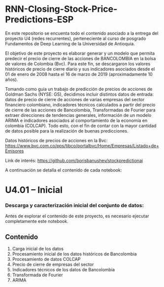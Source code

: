 # RNN-Closing-Stock-Price-Predictions-ESP
En este repositorio se encuenta todo el contenido asociado a la entrega del proyecto U4 (redes recurrentes), perteneciente al curso de posgrado Fundamentos de Deep Learning de la Universidad de Antioquia.

El objetivo de este proyecto es elaborar generar y un modelo que permita predecir el precio de cierre de las acciones de BANCOLOMBIA en la bolsa de valores de Colombia (Bvc). Para este fin, se descargaron los valores históricos de precio de cierre diario y sus indicadores asociados desde el 01 de enero de 2008 hasta el 16 de marzo de 2019 (aproximadamente 10 años).

Tomando como guía un trabajo de predicción de precios de acciones de Goldman Sachs (NYSE: GS), decidimos incluir distintos datos de entrada: datos de precio de cierre de acciones de varias empresas del sector financiero colombiano, indicadores técnicos calculados a partir del precio de cierre de las acciones de Bancolombia, Transformadas de Fourier para extraer direcciones de tendencias generales, información de un modelo ARIMA e indicadores asociados al comportamiento de la economía en colombia (COLCAP).
Todo esto, con el fin de contar con la mayor cantidad de datos posible para la realización de buenas predicciones.

Datos históricos de precios de acciones en la Bvc: https://www.bvc.com.co/pps/tibco/portalbvc/Home/Empresas/Listado+de+Emisores

Link de interés: 
https://github.com/borisbanushev/stockpredictionai

A continuación se detalla el contenido de cada notebook:

# U4.01 – Inicial

### Descarga y caracterización inicial del conjunto de datos: 
Antes de explorar el contenido de este proyecto, es necesario ejecutar completamente este notebook.

## Contenido

1. Carga inicial de los datos
2. Procesamiento inicial de los datos históricos de Bancolombia
3. Procesamiento de datos COLCAP
4. Precio de cierre de empresas del sector
5. Indicadores técnicos de los datos de Bancolombia
6. Transformada de Fourier
7. ARIMA

